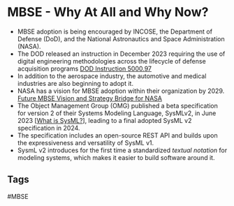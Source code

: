 # MBSE - Why At All and Why Now?

* MBSE adoption is being encouraged by INCOSE, the Department of Defense (DoD), and the National Astronautics and Space Administration (NASA).  
* The DOD released an instruction in December 2023 requiring the use of digital engineering methodologies across the lifecycle of defense acquisition programs [DOD Instruction 5000.97](https://www.esd.whs.mil/Portals/54/Documents/DD/issuances/dodi/500097p.PDF?ver=bePIqKXaLUTK_Iu5iTNREw%3d%3d)  
* In addition to the aerospace industry, the automotive and medical industries are also beginning to adopt it.  
* NASA has a vision for MBSE adoption within their organization by 2029. [Future MBSE Vision and Strategy Bridge for NASA](https://ntrs.nasa.gov/api/citations/20210014025/downloads/TM-20210014025.pdf)  
* The Object Management Group (OMG) published a beta specification for version 2 of their Systems Modeling Language, SysMLv2, in June 2023 [[What is SysML?](../202110032315)], leading to a final adopted SysML v2 specification in 2024.  
* The specification includes an open-source REST API and builds upon the expressiveness and versatility of SysML v1.  
* SysmL v2 introduces for the first time a standardized *textual notation* for modeling systems, which makes it easier to build software around it.  

## Tags
#MBSE
